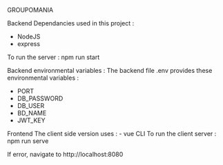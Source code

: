 GROUPOMANIA

Backend
Dependancies used in this project :

-   NodeJS
-   express

To run the server : npm run start

Backend environmental variables :
The backend file .env provides these environmental variables :

-   PORT
-   DB_PASSWORD
-   DB_USER
-   BD_NAME
-   JWT_KEY

Frontend
The client side version uses : - vue CLI
To run the client server : npm run serve

If error, navigate to http://localhost:8080
